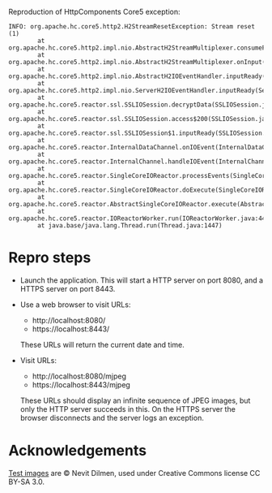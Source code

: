 Reproduction of HttpComponents Core5 exception:
```
INFO: org.apache.hc.core5.http2.H2StreamResetException: Stream reset (1)
        at org.apache.hc.core5.http2.impl.nio.AbstractH2StreamMultiplexer.consumeFrame(AbstractH2StreamMultiplexer.java:874)
        at org.apache.hc.core5.http2.impl.nio.AbstractH2StreamMultiplexer.onInput(AbstractH2StreamMultiplexer.java:455)
        at org.apache.hc.core5.http2.impl.nio.AbstractH2IOEventHandler.inputReady(AbstractH2IOEventHandler.java:65)
        at org.apache.hc.core5.http2.impl.nio.ServerH2IOEventHandler.inputReady(ServerH2IOEventHandler.java:39)
        at org.apache.hc.core5.reactor.ssl.SSLIOSession.decryptData(SSLIOSession.java:618)
        at org.apache.hc.core5.reactor.ssl.SSLIOSession.access$200(SSLIOSession.java:74)
        at org.apache.hc.core5.reactor.ssl.SSLIOSession$1.inputReady(SSLIOSession.java:204)
        at org.apache.hc.core5.reactor.InternalDataChannel.onIOEvent(InternalDataChannel.java:143)
        at org.apache.hc.core5.reactor.InternalChannel.handleIOEvent(InternalChannel.java:51)
        at org.apache.hc.core5.reactor.SingleCoreIOReactor.processEvents(SingleCoreIOReactor.java:176)
        at org.apache.hc.core5.reactor.SingleCoreIOReactor.doExecute(SingleCoreIOReactor.java:125)
        at org.apache.hc.core5.reactor.AbstractSingleCoreIOReactor.execute(AbstractSingleCoreIOReactor.java:92)
        at org.apache.hc.core5.reactor.IOReactorWorker.run(IOReactorWorker.java:44)
        at java.base/java.lang.Thread.run(Thread.java:1447)
```

# Repro steps
* Launch the application. This will start a HTTP server on port 8080, and a HTTPS server on port 8443.
* Use a web browser to visit URLs:
  * http://localhost:8080/
  * https://localhost:8443/

  These URLs will return the current date and time.
* Visit URLs:
  * http://localhost:8080/mjpeg
  * https://localhost:8443/mjpeg
 
  These URLs should display an infinite sequence of JPEG images, but only the HTTP server
  succeeds in this. On the HTTPS server the browser disconnects and the server
  logs an exception.

# Acknowledgements
[Test images](https://commons.wikimedia.org/wiki/Category:Brain_MRI_case_0038) are © Nevit Dilmen,
used under Creative Commons license CC BY-SA 3.0.
